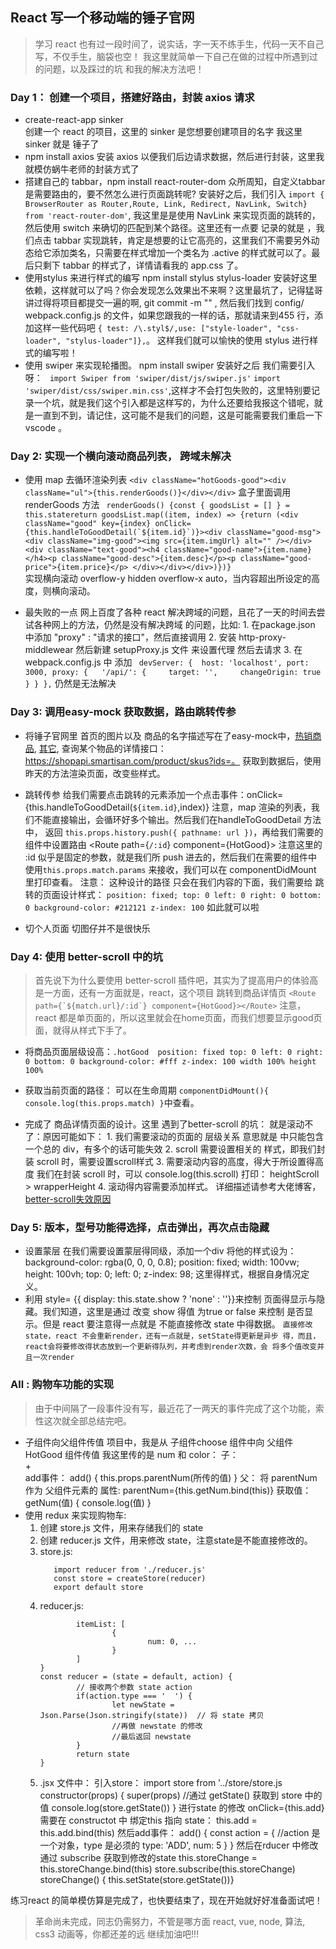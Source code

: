 ## React 写一个移动端的锤子官网
> 学习 react 也有过一段时间了，说实话，字一天不练手生，代码一天不自己写，不仅手生，脑袋也空！
我这里就简单一下自己在做的过程中所遇到过的问题，以及踩过的坑 和我的解决方法吧！

### Day 1： 创建一个项目，搭建好路由，封装 axios 请求
- create-react-app sinker  
        创建一个 react 的项目，这里的 sinker 是您想要创建项目的名字 我这里sinker 就是 锤子了
- npm install axios
        安装 axios 以便我们后边请求数据，然后进行封装，这里我就模仿蜗牛老师的封装方式了
- 搭建自己的 tabbar，npm install react-router-dom
        众所周知，自定义tabbar 是需要路由的，要不然怎么进行页面跳转呢? 安装好之后，我们引入
        ```import { BrowserRouter as Router,Route, Link, Redirect, NavLink, Switch} from 'react-router-dom'```, 我这里是是使用 NavLink 来实现页面的跳转的，然后使用 switch 来确切的匹配到某个路径。这里还有一点要 记录的就是 ，我们点击 tabbar 实现跳转，肯定是想要的让它高亮的，这里我们不需要另外动态给它添加类名，只需要在样式增加一个类名为 .active 的样式就可以了。最后只剩下 tabbar 的样式了，详情请看我的 app.css 了。
- 使用stylus 来进行样式的编写
        npm install stylus stylus-loader 安装好这里依赖，这样就可以了吗？你会发现怎么效果出不来啊？这里最坑了，记得猛哥讲过得将项目都提交一遍的啊, git commit -m "" , 然后我们找到
        config/ webpack.config.js 的文件，如果您跟我的一样的话，那就请来到455 行，添加这样一些代码吧 ```{ test: /\.styl$/,use: ["style-loader", "css-loader", "stylus-loader"]},```。 这样我们就可以愉快的使用 stylus 进行样式的编写啦！
-  使用 swiper 来实现轮播图。
        npm install swiper 安装好之后 我们需要引入呀：
        ``` import Swiper from 'swiper/dist/js/swiper.js'```
        ```import 'swiper/dist/css/swiper.min.css'```,这样才不会打包失败的，这里特别要记录一个坑，就是我们这个引入都是这样写的，为什么还要给我报这个错呢，就是一直到不到，请记住，这可能不是我们的问题，这是可能需要我们重启一下 vscode 。

### Day 2: 实现一个横向滚动商品列表， 跨域未解决
- 使用 map 去循环渲染列表
        ```<div className="hotGoods-good"><div className="ul">{this.renderGoods()}</div></div>```  盒子里面调用 renderGoods 方法
        ``` renderGoods() {const { goodsList = [] } = this.statereturn goodsList.map((item, index) => {return (<div className="good" key={index} onClick={this.handleToGoodDetail(`${item.id}`)}><div className="good-msg"> <div className="img-good"><img src={item.imgUrl} alt="" /></div><div className="text-good"><h4 className="good-name">{item.name}</h4><p className="good-desc">{item.desc}</p><p className="good-price">{item.price}</p> </div></div></div>)})}```   
        实现横向滚动 overflow-y hidden  overflow-x auto，当内容超出所设定的高度，则横向滚动。

- 最失败的一点
        网上百度了各种 react 解决跨域的问题，且花了一天的时间去尝试各种网上的方法，仍然是没有解决跨域 的问题，比如:
        1. 在package.json 中添加 "proxy" : "请求的接口"，然后直接调用
        2. 安装 http-proxy-middlewear 然后新建 setupProxy.js 文件 来设置代理 然后去请求
        3. 在 webpack.config.js 中 添加
                ``` devServer: {  host: 'localhost', port: 3000, proxy: {   '/api/': {     target: '',     changeOrigin: true   } } },``` 仍然是无法解决

### Day 3: 调用easy-mock 获取数据，路由跳转传参
- 将锤子官网里 首页的图片以及 商品的名字描述写在了easy-mock中，[热销商品](https://www.easy-mock.com/mock/5ca457efc4e9a575b66b625c/example/goodsList'), [其它](https://www.easy-mock.com/mock/5ca457efc4e9a575b66b625c/example/sinker), 查询某个物品的详情接口：https://shopapi.smartisan.com/product/skus?ids=。 获取到数据后，使用昨天的方法渲染页面，改变些样式。

- 跳转传参
        给我们需要点击跳转的元素添加一个点击事件：onClick={this.handleToGoodDetail(`${item.id}`,index)} 注意，map 渲染的列表，我们不能直接输出，会循环好多个输出。然后我们在handleToGoodDetail 方法中， 返回 `this.props.history.push({ pathname: url })`，再给我们需要的组件中设置路由 <Route path={`/:id`} component={HotGood}></Route> 注意这里的 :id 似乎是固定的参数，就是我们所 push 进去的，然后我们在需要的组件中 使用`this.props.match.params` 来接收，我们可以在 componentDidMount 里打印查看。
        注意： 这种设计的路径 只会在我们内容的下面，我们需要给 跳转的页面设计样式：
        ```position: fixed; top: 0 left: 0 right: 0 bottom: 0 background-color: #212121 z-index: 100``` 如此就可以啦

- 切个人页面
        切图仔并不是很快乐

### Day 4: 使用 better-scroll 中的坑
> 首先说下为什么要使用 better-scroll 插件吧，其实为了提高用户的体验高是一方面，还有一方面就是，react，这个项目 跳转到商品详情页 ```<Route path={`${match.url}/:id`} component={HotGood}></Route>``` 注意，react 都是单页面的，所以这里就会在home页面，而我们想要显示good页面，就得从样式下手了。

- 将商品页面层级设高：```.hotGood 
                                position: fixed
                                top: 0
                                left: 0
                                right: 0
                                bottom: 0
                                background-color: #fff
                                z-index: 100
                                width 100%
                                height 100% ```
- 获取当前页面的路径： 可以在生命周期 ```componentDidMount(){ console.log(this.props.match) }```中查看。

- 完成了 商品详情页面的设计。这里 遇到了better-scroll 的坑：
        就是滚动不了：原因可能如下：
        1. 我们需要滚动的页面的 层级关系
                意思就是 <Scroll> </Scroll> 中只能包含一个总的 div，有多个的话可能失效
        2. scroll 需要设置相关的 样式，即我们封装 scroll 时，需要设置scroll样式
        3. 需要滚动内容的高度，得大于所设置得高度
                我们在封装 scroll 时，可以 console.log(this.scroll) 打印： heightScroll >  wrapperHeight
        4. 滚动得内容需要添加样式。
        详细描述请参考大佬博客，[better-scroll失效原因](https://blog.csdn.net/qiqi_77_/article/details/79361413)

### Day 5: 版本，型号功能得选择，点击弹出，再次点击隐藏
- 设置蒙层
        在我们需要设置蒙层得同级，添加一个div 将他的样式设为：
        background-color: rgba(0, 0, 0, 0.8);
        position: fixed;
        width: 100vw;
        height: 100vh;
        top: 0;
        left: 0;
        z-index: 98;
        这里得样式，根据自身情况定义。
- 利用 style= {{ display: this.state.show ? 'none' : ''}}来控制 页面得显示与隐藏。我们知道，这里是通过 改变 show 得值 为true or false 来控制 是否显示。但是 react 要注意得一点就是 不能直接修改 state 中得数据。
```直接修改state，react 不会重新render，还有一点就是，setState得更新是异步 得，而且，react会将要修改得状态放到一个更新得队列，并考虑到render次数，会 将多个值改变并且一次render```

### All : 购物车功能的实现
> 由于中间隔了一段事件没有写，最近花了一两天的事件完成了这个功能，索性这次就全部总结完吧。
- 子组件向父组件传值
   项目中，我是从 子组件choose 组件中向 父组件HotGood 组件传值 
       我这里传的是 num 和 color：
       子：  <div className="cdec add" onClick={this.add.bind(this)}>+</div>
                add事件： add() { this.props.parentNum(所传的值) }
       父：  将 parentNum 作为 父组件元素的 属性:
                parentNum={this.getNum.bind(this)}
                获取值： getNum(值) { console.log(值) }
- 使用 redux 来实现购物车:
    1. 创建 store.js 文件，用来存储我们的 state
    2. 创建 reducer.js 文件，用来修改 state，注意state是不能直接修改的。
    3. store.js:
        ```import { createStore } from 'redux'
           import reducer from './reducer.js'
           const store = createStore(reducer) 
           export default store
        ```
    4. reducer.js:
        ```const default = { // 创建默认数据
                itemList: [
                        {
                                num: 0, ...
                        }
                ]
        }
        const reducer = (state = default, action) {
                // 接收两个参数 state action
                if(action.type === '  ') {
                        let newState = Json.Parse(Json.stringify(state))  // 将 state 拷贝
                        //再做 newstate 的修改
                        //最后返回 newstate
                }
                return state
        }
    5. .jsx 文件中：
        引入store： import store from '../store/store.js
        constructor(props) {
                super(props)
                //通过 getState() 获取到 store 中的值
                console.log(store.getState())
        }
        进行state 的修改
        onClick={this.add} 需要在 constructot 中 绑定this 指向 state： this.add = this.add.bind(this)
        然后add事件：
                add() {
                        const action = {
                                //action 是一个对象，type 是必须的
                                type: 'ADD',
                                num: 5
                        }
                }
                然后在rducer 中修改
        通过 subscribe 获取到修改的state
        this.storeChange = this.storeChange.bind(this)
        store.subscribe(this.storeChange)
        storeChange() {
        this.setState(store.getState())}

练习react 的简单模仿算是完成了，也快要结束了，现在开始就好好准备面试吧！

> 革命尚未完成，同志仍需努力，不管是哪方面
> react, vue, node, 算法, css3 动画等，你都还差的远
> 继续加油吧!!!